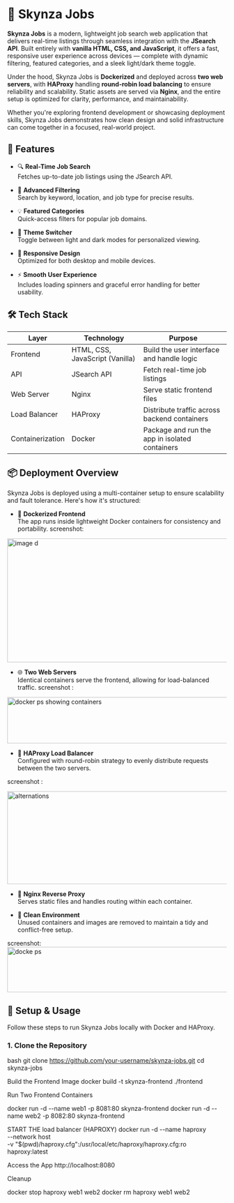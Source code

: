 # 💼 Skynza Jobs

**Skynza Jobs** is a modern, lightweight job search web application that delivers real-time listings through seamless integration with the **JSearch API**. Built entirely with **vanilla HTML, CSS, and JavaScript**, it offers a fast, responsive user experience across devices — complete with dynamic filtering, featured categories, and a sleek light/dark theme toggle.

Under the hood, Skynza Jobs is **Dockerized** and deployed across **two web servers**, with **HAProxy** handling **round-robin load balancing** to ensure reliability and scalability. Static assets are served via **Nginx**, and the entire setup is optimized for clarity, performance, and maintainability.

Whether you're exploring frontend development or showcasing deployment skills, Skynza Jobs demonstrates how clean design and solid infrastructure can come together in a focused, real-world project.

## 🚀 Features

- 🔍 **Real-Time Job Search**  
  Fetches up-to-date job listings using the JSearch API.

- 🧠 **Advanced Filtering**  
  Search by keyword, location, and job type for precise results.

- 💡 **Featured Categories**  
  Quick-access filters for popular job domains.

- 🌙 **Theme Switcher**  
  Toggle between light and dark modes for personalized viewing.

- 📱 **Responsive Design**  
  Optimized for both desktop and mobile devices.

- ⚡ **Smooth User Experience**  
  Includes loading spinners and graceful error handling for better usability.

## 🛠️ Tech Stack

| Layer       | Technology                     | Purpose                                      |
|-------------|--------------------------------|----------------------------------------------|
| Frontend    | HTML, CSS, JavaScript (Vanilla)| Build the user interface and handle logic    |
| API         | JSearch API                    | Fetch real-time job listings                 |
| Web Server  | Nginx                          | Serve static frontend files                  |
| Load Balancer| HAProxy                       | Distribute traffic across backend containers |
| Containerization | Docker                    | Package and run the app in isolated containers|


## 📦 Deployment Overview

Skynza Jobs is deployed using a multi-container setup to ensure scalability and fault tolerance. Here's how it's structured:

- 🐳 **Dockerized Frontend**  
  The app runs inside lightweight Docker containers for consistency and portability.
screenshot:

<img width="1079" height="284" alt="image d" src="https://github.com/user-attachments/assets/ada9524c-d7a4-41fb-bf7c-4862671f175f" />

- 🌐 **Two Web Servers**  
  Identical containers serve the frontend, allowing for load-balanced traffic.
screenshot :

<img width="1553" height="106" alt="docker ps showing containers" src="https://github.com/user-attachments/assets/883111e8-57d7-49a7-ab1c-51b137921aa2" />

- 🔁 **HAProxy Load Balancer**  
  Configured with round-robin strategy to evenly distribute requests between the two servers.

screenshot :


<img width="1142" height="213" alt="alternations" src="https://github.com/user-attachments/assets/94401ec6-646a-4c6a-8f84-559a05aa1bfb" />

- 🧭 **Nginx Reverse Proxy**  
  Serves static files and handles routing within each container.

- 🧹 **Clean Environment**  
  Unused containers and images are removed to maintain a tidy and conflict-free setup.

screenshot:
<img width="1558" height="104" alt="docke ps" src="https://github.com/user-attachments/assets/c983f886-5088-46ae-a539-dfd7b69851ea" />

## 🧪 Setup & Usage

Follow these steps to run Skynza Jobs locally with Docker and HAProxy.

### 1. Clone the Repository

bash
git clone https://github.com/your-username/skynza-jobs.git
cd skynza-jobs

Build the Frontend Image
docker build -t skynza-frontend ./frontend

 Run Two Frontend Containers

docker run -d --name web1 -p 8081:80 skynza-frontend
docker run -d --name web2 -p 8082:80 skynza-frontend

START THE load balancer (HAPROXY)
docker run -d --name haproxy \
  --network host \
  -v "$(pwd)/haproxy.cfg":/usr/local/etc/haproxy/haproxy.cfg:ro \
  haproxy:latest

 Access the App
http://localhost:8080

Cleanup

docker stop haproxy web1 web2
docker rm haproxy web1 web2

